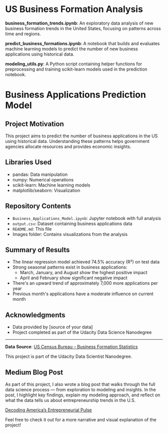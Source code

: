# US Business Formation Analysis

**business_formation_trends.ipynb**: An exploratory data analysis of new business formation trends in the United States, focusing on patterns across time and regions.

**predict_business_formations.ipynb**: A notebook that builds and evaluates machine learning models to predict the number of new business applications using historical data.

**modeling_utils.py**: A Python script containing helper functions for preprocessing and training scikit-learn models used in the prediction notebook.

# Business Applications Prediction Model

## Project Motivation
This project aims to predict the number of business applications in the US using historical data. Understanding these patterns helps government agencies allocate resources and provides economic insights.

## Libraries Used
- pandas: Data manipulation
- numpy: Numerical operations
- scikit-learn: Machine learning models
- matplotlib/seaborn: Visualization

## Repository Contents
- `Business_Applications_Model.ipynb`: Jupyter notebook with full analysis
- `output.csv`: Dataset containing business applications data
- `README.md`: This file
- Images folder: Contains visualizations from the analysis

## Summary of Results
- The linear regression model achieved 74.5% accuracy (R²) on test data
- Strong seasonal patterns exist in business applications:
  - March, January, and August show the highest positive impact
  - April and February show significant negative impact
- There's an upward trend of approximately 7,000 more applications per year
- Previous month's applications have a moderate influence on current month

## Acknowledgments
- Data provided by [source of your data]
- Project completed as part of the Udacity Data Science Nanodegree

---

**Data Source**: [US Census Bureau – Business Formation Statistics](https://www.census.gov/econ/bfs/)

This project is part of the Udacity Data Scientist Nanodegree.


## Medium Blog Post
As part of this project, I also wrote a blog post that walks through the full data science process — from exploration to modeling and insights. In the post, I highlight key findings, explain my modeling approach, and reflect on what the data tells us about entrepreneurship trends in the U.S.

 [Decoding America’s Entrepreneurial Pulse](https://medium.com/@tianyizhang0092/decoding-americas-entrepreneurial-pulse-what-business-application-data-reveals-about-our-economic-e839d4edf8fc)

Feel free to check it out for a more narrative and visual explanation of the project!